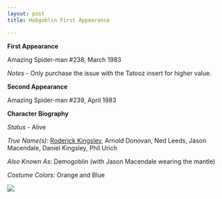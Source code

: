 ```yaml
---
layout: post
title: Hobgoblin First Appearance

---
```


**First Appearance**

Amazing Spider-man #238, March 1983

*Notes* - Only purchase the issue with the Tatooz insert for higher value.


**Second Appearance**

Amazing Spider-man #239, April 1983

**Character Biography**

*Status* - Alive

*True Name(s):* <a href="http://comicfirsts.com/roderick-kingsley.html">Roderick Kingsley</a>, Arnold Donovan, Ned Leeds, Jason Macendale, Daniel Kingsley, Phil Urich

*Also Known As:*  Demogoblin (with Jason Macendale wearing the mantle)

*Costume Colors:*  Orange and Blue

<img src="http://comicfirsts.com/images/marvel/amazing-spider-man-issue-238.jpg">
